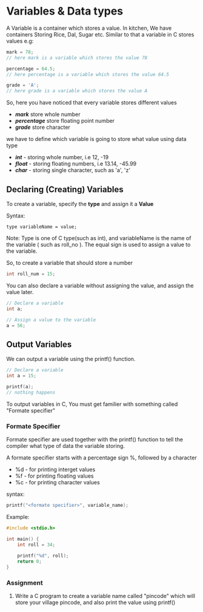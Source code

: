 # Variables & Data types
 A Variable is a container which stores a value. In kitchen, We have containers Storing Rice, Dal, Sugar etc. Similar to that a variable in C stores values 
 e.g: 
```c
mark = 78; 
// here mark is a variable which stores the value 78

percentage = 64.5; 
// here percentage is a variable which stores the value 64.5

grade = 'A';
// here grade is a variable which stores the value A
```

So, here you have noticed that every variable stores different values 
 - <b><i>mark</i></b> store whole number 
 - <b><i>percentage</i></b> store floating point number 
 - <b><i>grade</i></b> store character 

we have to define which variable is going to store what value using data type 
 - <b><i>int</i></b> - storing whole number, i.e 12, -19
 - <b><i>float</i></b> - storing floating numbers, i.e  13.14, -45.99
 - <b><i>char</i></b> - storing single character, such as 'a', 'z' 

 ## Declaring (Creating) Variables 
 To create a variable, specify the <b>type</b> and assign it a <b>Value</b>

Syntax: 
```
type variableName = value;
```

Note: Type is one of C type(such as int), and variableName is the name of the variable ( such as roll_no ). The equal sign is used to assign a value to the variable. 

So, to create a variable that should store a number 

```c
int roll_num = 15;
```

You can also declare a variable without assigning the value, and assign the value later. 

```c
// Declare a variable
int a;

// Assign a value to the variable 
a = 56;
```

## Output Variables 
We can output a variable using the printf() function. 

```c
// Declare a variable
int a = 15;

printf(a);
// nothing happens
```

To output variables in C, You must get familier with something called "Formate specifier"

### Formate Specifier 
Formate specifier are used together with the printf() function to tell the compiler what type of data the variable storing. 

A formate specifier starts with a percentage sign %, followed by a character

  - %d - for printing interget values 
  - %f - for printing floating values
  - %c - for printing character values 

syntax: 
```c
printf("<formate specifier>", variable_name);
```
Example: 
```c
#include <stdio.h>

int main() {
    int roll = 34;
    
    printf("%d", roll);
    return 0;
}
```

### Assignment 
 1. Write a C program to create a variable name called "pincode" which will store your village pincode, and also print the value using printf()





  



